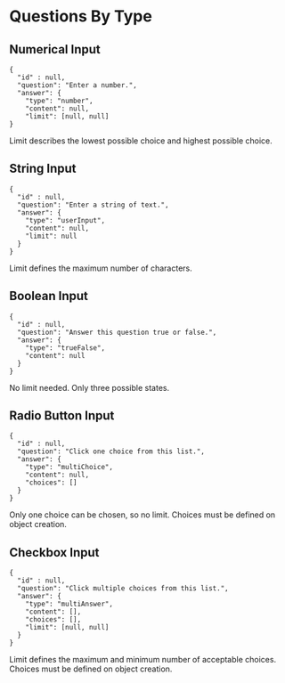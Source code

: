 
# Questions By Type

## Numerical Input

```
{
  "id" : null,
  "question": "Enter a number.",
  "answer": {
    "type": "number",
    "content": null,
    "limit": [null, null]
}
```

Limit describes the lowest possible choice and highest possible choice.

## String Input

```
{
  "id" : null,
  "question": "Enter a string of text.",
  "answer": {
    "type": "userInput",
    "content": null,
    "limit": null
  }
}
```

Limit defines the maximum number of characters.

## Boolean Input

```
{
  "id" : null,
  "question": "Answer this question true or false.",
  "answer": {
    "type": "trueFalse",
    "content": null
  }
}
```
No limit needed. Only three possible states.

## Radio Button Input

```
{
  "id" : null,
  "question": "Click one choice from this list.",
  "answer": {
    "type": "multiChoice",
    "content": null,
    "choices": []
  }
}
```

Only one choice can be chosen, so no limit. Choices must be defined on object creation.

## Checkbox Input

```
{
  "id" : null,
  "question": "Click multiple choices from this list.",
  "answer": {
    "type": "multiAnswer",
    "content": [],
    "choices": [],
    "limit": [null, null]
  }
}
```

Limit defines the maximum and minimum number of acceptable choices. Choices must be defined on object creation.
